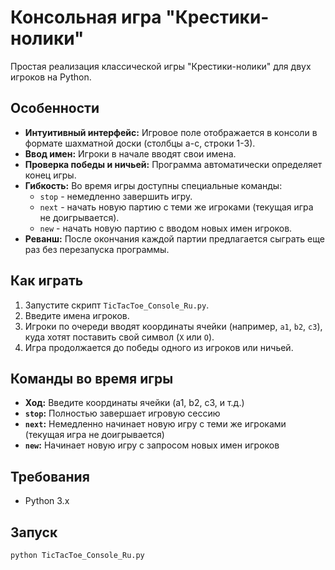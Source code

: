 # Консольная игра "Крестики-нолики"

Простая реализация классической игры "Крестики-нолики" для двух игроков на Python.

## Особенности

*   **Интуитивный интерфейс:** Игровое поле отображается в консоли в формате шахматной доски (столбцы a-c, строки 1-3).
*   **Ввод имен:** Игроки в начале вводят свои имена.
*   **Проверка победы и ничьей:** Программа автоматически определяет конец игры.
*   **Гибкость:** Во время игры доступны специальные команды:
    *   `stop` - немедленно завершить игру.
    *   `next` - начать новую партию с теми же игроками (текущая игра не доигрывается).
    *   `new` - начать новую партию с вводом новых имен игроков.
*   **Реванш:** После окончания каждой партии предлагается сыграть еще раз без перезапуска программы.

## Как играть

1.  Запустите скрипт `TicTacToe_Console_Ru.py`.
2.  Введите имена игроков.
3.  Игроки по очереди вводят координаты ячейки (например, `a1`, `b2`, `c3`), куда хотят поставить свой символ (`X` или `O`).
4.  Игра продолжается до победы одного из игроков или ничьей.

## Команды во время игры

- **Ход:** Введите координаты ячейки (a1, b2, c3, и т.д.)
- **`stop`:** Полностью завершает игровую сессию
- **`next`:** Немедленно начинает новую игру с теми же игроками (текущая игра не доигрывается)
- **`new`:** Начинает новую игру с запросом новых имен игроков

## Требования

*   Python 3.x

## Запуск

```bash
python TicTacToe_Console_Ru.py